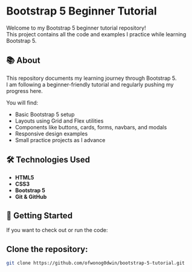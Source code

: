 # Bootstrap 5 Beginner Tutorial

Welcome to my Bootstrap 5 beginner tutorial repository!  
This project contains all the code and examples I practice while learning Bootstrap 5.

## 📚 About

This repository documents my learning journey through Bootstrap 5.  
I am following a beginner-friendly tutorial and regularly pushing my progress here.

You will find:
- Basic Bootstrap 5 setup
- Layouts using Grid and Flex utilities
- Components like buttons, cards, forms, navbars, and modals
- Responsive design examples
- Small practice projects as I advance

## 🛠 Technologies Used

- **HTML5**
- **CSS3**
- **Bootstrap 5**
- **Git & GitHub**

## 🚀 Getting Started

If you want to check out or run the code:

## Clone the repository:
   ```bash
   git clone https://github.com/ofwonog0dwin/bootstrap-5-tutorial.git

